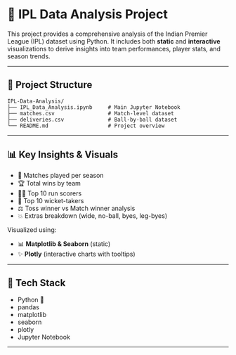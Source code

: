 # 🏏 IPL Data Analysis Project

This project provides a comprehensive analysis of the Indian Premier League (IPL) dataset using Python. It includes both **static** and **interactive** visualizations to derive insights into team performances, player stats, and season trends.

---

## 📂 Project Structure

```
IPL-Data-Analysis/
├── IPL_Data_Analysis.ipynb     # Main Jupyter Notebook
├── matches.csv                 # Match-level dataset
├── deliveries.csv              # Ball-by-ball dataset
└── README.md                   # Project overview
```

---

## 📊 Key Insights & Visuals

- 🔢 Matches played per season
- 🏆 Total wins by team
- 👨‍🏏 Top 10 run scorers
- 🎯 Top 10 wicket-takers
- ⚖️ Toss winner vs Match winner analysis
- 💥 Extras breakdown (wide, no-ball, byes, leg-byes)

Visualized using:
- 📊 **Matplotlib & Seaborn** (static)
- ✨ **Plotly** (interactive charts with tooltips)

---

## 🔧 Tech Stack

- Python 🐍
- pandas
- matplotlib
- seaborn
- plotly
- Jupyter Notebook

---
